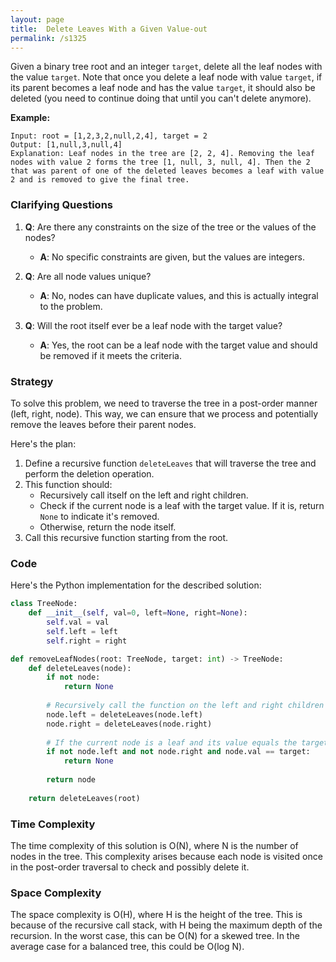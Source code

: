 ```yaml
---
layout: page
title:  Delete Leaves With a Given Value-out
permalink: /s1325
---
```


Given a binary tree root and an integer `target`, delete all the leaf nodes with the value `target`. Note that once you delete a leaf node with value `target`, if its parent becomes a leaf node and has the value `target`, it should also be deleted (you need to continue doing that until you can't delete anymore).

**Example:**

```
Input: root = [1,2,3,2,null,2,4], target = 2
Output: [1,null,3,null,4]
Explanation: Leaf nodes in the tree are [2, 2, 4]. Removing the leaf nodes with value 2 forms the tree [1, null, 3, null, 4]. Then the 2 that was parent of one of the deleted leaves becomes a leaf with value 2 and is removed to give the final tree.
```

### Clarifying Questions

1. **Q**: Are there any constraints on the size of the tree or the values of the nodes?
   - **A**: No specific constraints are given, but the values are integers.

2. **Q**: Are all node values unique?
   - **A**: No, nodes can have duplicate values, and this is actually integral to the problem.

3. **Q**: Will the root itself ever be a leaf node with the target value?
   - **A**: Yes, the root can be a leaf node with the target value and should be removed if it meets the criteria.

### Strategy

To solve this problem, we need to traverse the tree in a post-order manner (left, right, node). This way, we can ensure that we process and potentially remove the leaves before their parent nodes.

Here's the plan:

1. Define a recursive function `deleteLeaves` that will traverse the tree and perform the deletion operation.
2. This function should:
   - Recursively call itself on the left and right children.
   - Check if the current node is a leaf with the target value. If it is, return `None` to indicate it's removed.
   - Otherwise, return the node itself.
3. Call this recursive function starting from the root.

### Code

Here's the Python implementation for the described solution:

```python
class TreeNode:
    def __init__(self, val=0, left=None, right=None):
        self.val = val
        self.left = left
        self.right = right

def removeLeafNodes(root: TreeNode, target: int) -> TreeNode:
    def deleteLeaves(node):
        if not node:
            return None
        
        # Recursively call the function on the left and right children
        node.left = deleteLeaves(node.left)
        node.right = deleteLeaves(node.right)
        
        # If the current node is a leaf and its value equals the target, remove it
        if not node.left and not node.right and node.val == target:
            return None
        
        return node
    
    return deleteLeaves(root)
```

### Time Complexity

The time complexity of this solution is O(N), where N is the number of nodes in the tree. This complexity arises because each node is visited once in the post-order traversal to check and possibly delete it.

### Space Complexity

The space complexity is O(H), where H is the height of the tree. This is because of the recursive call stack, with H being the maximum depth of the recursion. In the worst case, this can be O(N) for a skewed tree. In the average case for a balanced tree, this could be O(log N).